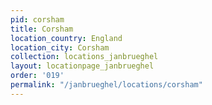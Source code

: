 ```yaml
---
pid: corsham
title: Corsham
location_country: England
location_city: Corsham
collection: locations_janbrueghel
layout: locationpage_janbrueghel
order: '019'
permalink: "/janbrueghel/locations/corsham"
---
```

